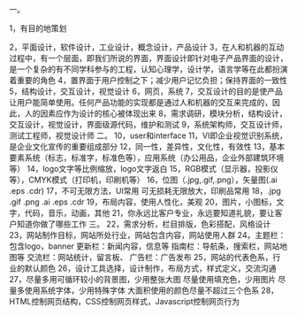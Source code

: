 一。

1，有目的地策划

2，平面设计，软件设计，工业设计，概念设计，产品设计
3，在人和机器的互动过程中，有一个层面，即我们所说的界面，界面设计即针对电子产品界面的设计，是一个复杂的有不同学科参与的工程，认知心理学，设计学，语言学等在此都扮演着重要的角色
4，置界面于用户控制之下；减少用户记忆负担；保持界面的一致性
5，结构设计，交互设计，视觉设计
6，网页，系统
7，交互设计的目的是使产品让用户能简单使用。任何产品功能的实现都是通过人和机器的交互来完成的，因此，人的因素应作为设计的核心被体现出来
8，需求调研，模块分析，结构设计，交互设计，视觉设计，界面级源代码，维护和测试
9，系统架构师，交互设计师，测试工程师，视觉设计师
二。
10，user和interface
11，VI即企业视觉识别系统，是企业文化宣传的重要组成部分
12，同一性，差异性，文化性，有效性
13，基本要素系统（标志，标准字，标准色等），应用系统（办公用品，企业外部建筑环境等）
14，logo文字等比例缩放，logo文字返白
15，RGB模式（显示器，投影仪等），CMYK模式（打印机，印刷机等）
16，位图（.jpg,.gif,.png），矢量图(.ai .eps .cdr)
17，不可无限方法，UI常用 可无损耗无限放大，印刷品常用
18，.jpg .gif .png
    .ai .eps .cdr
19，布局内容，使用人性化，美观
20，图片，小图标，文字，代码，音乐，动画，其他
21，你永远比客户专业，永远要知道礼貌，要让客户知道你做了哪些工作
三。
22，需求分析，栏目排版，色彩搭配，风格设计
23，网站制作目标，网站所处行业，网站包含内容，网站使用人群
24，主题栏：包含logo，banner
    更新栏：新闻内容，信息等
    指南栏：导航条，搜索栏，网站地图等
    交流栏：网站统计，留言板、
    广告栏：广告发布
25，网站的代表色系，行业的默认颜色
26，设计工具选择，设计制作，布局方式，样式定义，交流沟通
27，尽量多用可循环较小的背景图，少用整张大图
    尽量使用填充色，少用图片
    尽量多使用系统字体，少用特殊字体
    大面积使用的颜色尽量不超过三个色系
28，HTML控制网页结构，CSS控制网页样式，Javascript控制网页行为

